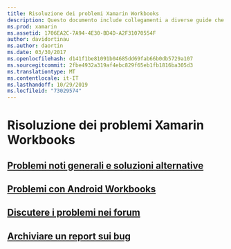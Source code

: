 ```yaml
---
title: Risoluzione dei problemi Xamarin Workbooks
description: Questo documento include collegamenti a diverse guide che forniscono informazioni sulla risoluzione dei problemi per l'utilizzo di Xamarin Workbooks. Il contenuto collegato illustra i problemi noti generali, i problemi con le cartelle di lavoro di Android e fornisce risorse correlate al supporto.
ms.prod: xamarin
ms.assetid: 1706EA2C-7A94-4E30-BD4D-A2F31070554F
author: davidortinau
ms.author: daortin
ms.date: 03/30/2017
ms.openlocfilehash: d141f1be81091b04685dd69fab66b0db5729a107
ms.sourcegitcommit: 2fbe4932a319af4ebc829f65eb1fb1816ba305d3
ms.translationtype: MT
ms.contentlocale: it-IT
ms.lasthandoff: 10/29/2019
ms.locfileid: "73029574"
---
```

# <a name="troubleshooting-xamarin-workbooks"></a>Risoluzione dei problemi Xamarin Workbooks

## <a name="general-known-issues--workaroundsgeneralmd"></a>[Problemi noti generali e soluzioni alternative](general.md)

## <a name="issues-with-android-workbooksandroidmd"></a>[Problemi con Android Workbooks](android.md)

## <a name="discuss-issues-on-the-forumsforums"></a>[Discutere i problemi nei forum][forums]

## <a name="file-a-bug-reporttoolsworkbooksinstallmdreporting-bugs"></a>[Archiviare un report sui bug](~/tools/workbooks/install.md#reporting-bugs)

[forums]: https://forums.xamarin.com/categories/inspector
